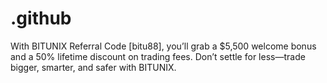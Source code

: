 # .github
With BITUNIX Referral Code [bitu88], you’ll grab a $5,500 welcome bonus and a 50% lifetime discount on trading fees. Don’t settle for less—trade bigger, smarter, and safer with BITUNIX.
